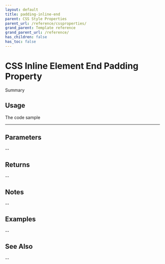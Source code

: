 ```yaml
---
layout: default
title: padding-inline-end
parent: CSS Style Properties
parent_url: /reference/cssproperties/
grand_parent: Template reference
grand_parent_url: /reference/
has_children: false
has_toc: false
---
```


# CSS Inline Element End Padding Property

Summary

## Usage

 The code sample

---

## Parameters

--

## Returns 

--

## Notes


-- 

## Examples


--


## See Also


--

